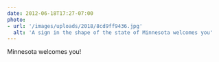 ```yaml
---
date: 2012-06-18T17:27-07:00
photo:
- url: '/images/uploads/2018/8cd9ff9436.jpg'
  alt: 'A sign in the shape of the state of Minnesota welcomes you'
---
```

Minnesota welcomes you!

